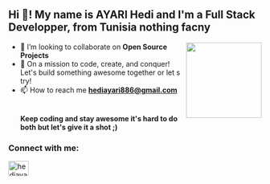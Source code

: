 <h2 align="left">Hi 👋! My name is AYARI Hedi and I'm a Full Stack Developper, from Tunisia nothing facny</h2>



<img align="right" height="150" src="https://media.giphy.com/media/zOvBKUUEERdNm/giphy.gif"  />


- 👯 I’m looking to collaborate on **Open Source Projects**
- 🤖 On a mission to code, create, and conquer! Let's build something awesome together or let s try!
- 📫 How to reach me **hediayari886@gmail.com**
  <br>  <br>  <br>
  **Keep coding and stay awesome it's hard to do both but let's give it a shot ;)**




<h3 align="left">Connect with me:</h3>
<p align="left">
<a href="https://linkedin.com/in/hediayari" target="blank"><img align="center" src="https://raw.githubusercontent.com/rahuldkjain/github-profile-readme-generator/master/src/images/icons/Social/linked-in-alt.svg" alt="hediayari" height="30" width="40" /></a>

</p>


###


<br clear="both">



###



###


###
